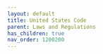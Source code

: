 ```yaml
---
layout: default
title: United States Code 
parent: Laws and Regulations 
has_children: true
nav_order: 1200200 
---
```


